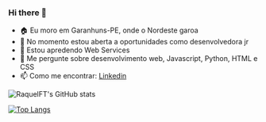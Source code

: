 ### Hi there 🖖

<!--
**RaquelFT/RaquelFT** is a ✨ _special_ ✨ repository because its `README.md` (this file) appears on your GitHub profile.

Here are some ideas to get you started:
-->
- 🏠 Eu moro em Garanhuns-PE, onde o Nordeste garoa
- 🔭 No momento estou aberta a oportunidades como desenvolvedora jr
- 🌱 Estou apredendo Web Services
- 💬 Me pergunte sobre desenvolvimento web, Javascript, Python, HTML e CSS
- 📫 Como me encontrar: [Linkedin](https://www.linkedin.com/in/raquelftrajano/)

![RaquelFT's GitHub stats](https://github-readme-stats.vercel.app/api?username=RaquelFT&show_icons=true&theme=dracula&count_private=true)

[![Top Langs](https://github-readme-stats.vercel.app/api/top-langs/?username=RaquelFT&layout=compact&theme=dracula)](https://github.com/RaquelFT/github-readme-stats)
